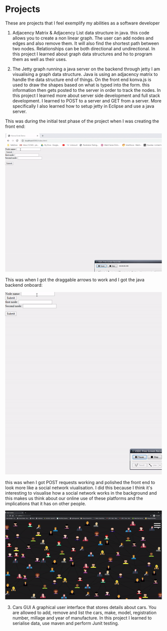 # Projects
These are projects that I feel exemplify my abilities as a software developer

1. Adjacency Matrix & Adjacency List data structure in java.
this code allows you to create a non linear graph. The user can add nodes and edges and also remove them. It will also find the shortest path between two nodes.
Relationships can be both directional and undirectional.
In this project I learned about graph data structures and ho to program them as well as their uses.

2. The Jetty graph
running a java server on the backend through jetty I am visualising a graph data structure.
Java is using an adjacency matrix to handle the data structure end of things. On the front end
konva.js is used to draw the shapes based on what is typed into the form. this information
then gets posted to the server in order to track the nodes.
In this project I learned more about server side development and full stack development.
I learned to POST to a server and GET from a server. More specifically I also learned how to
setup jetty in Eclipse and use a java server.

This was during the initial test phase of the project when I was creating the front end:



![Alt Text](https://github.com/C0rmander/Projects/blob/master/jettygraph/ezgif.com-gif-maker%20(2).gif)



This was when I got the draggable arrows to work and I got the java backend onboard:



![Alt Text](https://github.com/C0rmander/Projects/blob/master/jettygraph/ezgif.com-gif-maker%20(1).gif)

this was when I got POST requests working and polished the front end to look more like a social network viualisation.
I did this because I think it's interesting to visualise how a social network works in the background and this makes us think about
our online use of these platforms and the implications that it has on other people.

![Alt Text](https://github.com/C0rmander/Projects/blob/master/jettygraph/ezgif.com-gif-maker%20(3).gif)





3. Cars GUI
A graphical user interface that stores details about cars.
You are allowed to add, remove and list the cars, make, model, registration number, millage and year of manufacture.
In this project I learned to serialise data, use maven and perform Junit testing.
